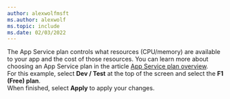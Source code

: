 ```yaml
---
author: alexwolfmsft
ms.author: alexwolf
ms.topic: include
ms.date: 02/03/2022
---
```


The App Service plan controls what resources (CPU/memory) are available to your app and the cost of those resources. You can learn more about choosing an App Service plan in the article [App Service plan overview](/azure/app-service/overview-hosting-plans). 
<br>
For this example, select **Dev / Test** at the top of the screen and select the **F1 (Free) plan**.
<br>
When finished, select **Apply** to apply your changes.
